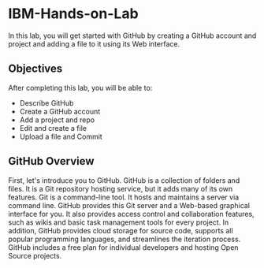 # IBM-Hands-on-Lab

In this lab, you will get started with GitHub by creating a GitHub account and project and adding a file to it using its Web interface.

## Objectives
After completing this lab, you will be able to:

- Describe GitHub
- Create a GitHub account
- Add a project and repo
- Edit and create a file
- Upload a file and Commit

## GitHub Overview
First, let's introduce you to GitHub. GitHub is a collection of folders and files. It is a Git repository hosting service, but it adds many of its own features. Git is a command-line tool. It hosts and maintains a server via command line. 
GitHub provides this Git server and a Web-based graphical interface for you. It also provides access control and collaboration features, such as wikis and basic task management tools for every project. 
In addition, GitHub provides cloud storage for source code, supports all popular programming languages, and streamlines the iteration process. GitHub includes a free plan for individual developers and hosting Open Source projects.
